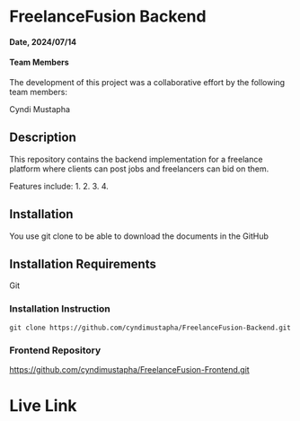 # FreelanceFusion Backend

#### Date, 2024/07/14

#### Team Members
The development of this project was a collaborative effort by the following team members:

   Cyndi Mustapha

## Description
This repository contains the backend implementation for a freelance platform where clients can post jobs and freelancers can bid on them.

Features include:
1. 
2. 
3. 
4. 

## Installation
You use git clone to be able to download the documents in the GitHub

## Installation Requirements
Git

### Installation Instruction
```
git clone https://github.com/cyndimustapha/FreelanceFusion-Backend.git

```

### Frontend Repository
 
https://github.com/cyndimustapha/FreelanceFusion-Frontend.git

# Live Link


